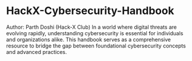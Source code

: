 # HackX-Cybersecurity-Handbook
Author: Parth Doshi (Hack-X Club)  In a world where digital threats are evolving rapidly, understanding cybersecurity is essential for individuals and organizations alike. This handbook serves as a comprehensive resource to bridge the gap between foundational cybersecurity concepts and advanced practices.

